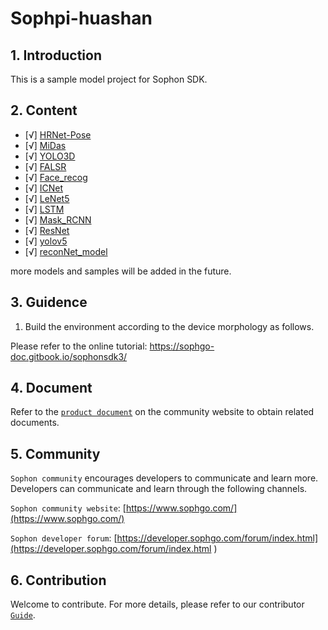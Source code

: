 # Sophpi-huashan      

<!-- ![GitHub stars](https://img.shields.io/github/stars/sophonplus/SophonSDKSample?style=social)  -->


## 1. Introduction  

This is a sample model project for Sophon SDK.  


## 2. Content 
- [√] [HRNet-Pose](./HRNet-Pose/) 
- [√] [MiDas](./MiDas/) 
- [√] [YOLO3D](./YOLO3D/)
- [√] [FALSR](./FALSR/)
- [√] [Face_recog](./Face_recog/)
- [√] [ICNet](./ICNet/)
- [√] [LeNet5](./LeNet5/)
- [√] [LSTM](./LSTM/)
- [√] [Mask_RCNN](./Mask_RCNN/)
- [√] [ResNet](./ResNet/)
- [√] [yolov5](./yolov5/)
- [√] [reconNet_model](./reconNet_model/)

more models and samples will be added in the future.  


## 3. Guidence  

1. Build the environment according to the device morphology as follows. 


Please refer to the online tutorial: https://sophgo-doc.gitbook.io/sophonsdk3/  


## 4. Document  

Refer to the [`product document`](https://developer.sophon.cn/site/index/document/all/all.html) on the community website to obtain related documents.

## 5. Community 
  

`Sophon community` encourages developers to communicate and learn more. Developers can communicate and learn through the following channels.  

`Sophon community website`: [https://www.sophgo.com/](https://www.sophgo.com/)

`Sophon developer forum`: [https://developer.sophgo.com/forum/index.html](https://developer.sophgo.com/forum/index.html )  

## 6. Contribution  


Welcome to contribute. For more details, please refer to our contributor [`Guide`](https://github.com/sophon-ai-algo/examples/blob/3.0.0/CONTRIBUTING_CN.md).
